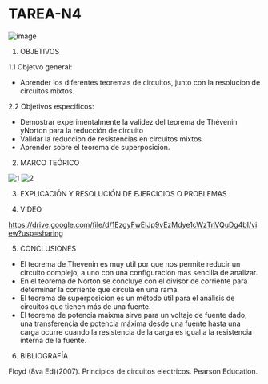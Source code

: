# TAREA-N4

![image](https://user-images.githubusercontent.com/117045943/209415045-dddbe83c-70ab-43c3-b950-4a7aa6e560b2.png)

1. OBJETIVOS

1.1 Objetvo general:

- Aprender los diferentes teoremas de circuitos, junto con la resolucion de circuitos mixtos.

2.2 Objetivos especificos:

- Demostrar experimentalmente la validez del teorema de Thévenin yNorton para la reducción de circuito
- Validar la reduccion de resistencias en circuitos mixtos.
- Aprender sobre el teorema de superposicion.

2. MARCO TEÓRICO

![1](https://user-images.githubusercontent.com/117045943/209414506-07cdd33b-2596-46c2-8504-7888f1a7d487.jpg)
![2](https://user-images.githubusercontent.com/117045943/209414514-a735e49c-1c0a-4efa-8306-5e0c3f08bceb.jpg)

3. EXPLICACIÓN Y RESOLUCIÓN DE EJERCICIOS O PROBLEMAS



4. VIDEO

https://drive.google.com/file/d/1EzgyFwEIJp9vEzMdye1cWzTnVQuDg4bI/view?usp=sharing

5. CONCLUSIONES

- El teorema de Thevenin es muy util por que nos permite reducir un circuito complejo, a uno con una configuracion mas sencilla de analizar.
- En el teorema de Norton se concluye con el divisor de corriente para determinar la corriente que circula en una rama.
- El teorema de superposicion es un método útil para el análisis de circuitos que tienen más de una fuente.
- El teorema de potencia maixma sirve para un voltaje de fuente dado, una transferencia de potencia máxima
desde una fuente hasta una carga ocurre cuando la resistencia de la carga es igual a la resistencia interna de
la fuente.

6. BIBLIOGRAFÍA

Floyd (8va Ed)(2007). Principios de circuitos electricos. Pearson Education.

